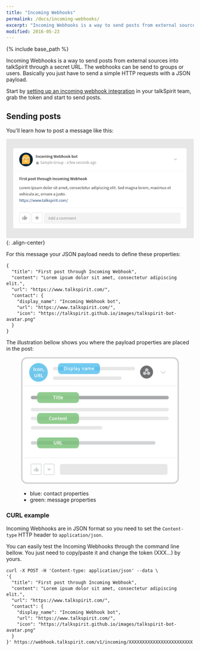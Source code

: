 ```yaml
---
title: "Incoming Webhooks"
permalink: /docs/incoming-webhooks/
excerpt: "Incoming Webhooks is a way to send posts from external sources into talkSpirit."
modified: 2016-05-23
---
```


{% include base_path %}

Incoming Webhooks is a way to send posts from external sources into talkSpirit 
through a secret URL. The webhooks can be send to groups or users. Basically you 
just have to send a simple HTTP requests with a JSON payload.

Start by [setting up an incoming webhook integration][create-incoming-webhook] 
in your talkSpirit team, grab the token and start to send posts.

## Sending posts

You'll learn how to post a message like this:

![](/images/docs/post-through-incoming-webhook3.png){: .align-center}

For this message your JSON payload needs to define these properties:

    {
      "title": "First post through Incoming Webhook",
      "content": "Lorem ipsum dolor sit amet, consectetur adipiscing elit.",
      "url": "https://www.talkspirit.com/",
      "contact": {
        "display_name": "Incoming Webhook bot",
        "url": "https://www.talkspirit.com/",
        "icon": "https://talkspirit.github.io/images/talkspirit-bot-avatar.png"
      }
    }

The illustration bellow shows you where the payload properties are placed in the post:

<figure>
  <img src="/images/docs/post-webhook.png" alt="">
  <figcaption>
    <ul>
      <li>blue: contact properties</li>
      <li>green: message properties</li>
    </ul>
  </figcaption>
</figure>

### CURL example

Incoming Webhooks are in JSON format so you need to set the `Content-type` HTTP 
header to `application/json`.

You can easily test the Incoming Webhooks through the command line bellow. You 
just need to copy/paste it and change the token (XXX...) by yours.

    curl -X POST -H 'Content-type: application/json' --data \
    '{
      "title": "First post through Incoming Webhook",
      "content": "Lorem ipsum dolor sit amet, consectetur adipiscing elit.",
      "url": "https://www.talkspirit.com/",
      "contact": {
        "display_name": "Incoming Webhook bot",
        "url": "https://www.talkspirit.com/",
        "icon": "https://talkspirit.github.io/images/talkspirit-bot-avatar.png"
      }
    }' https://webhook.talkspirit.com/v1/incoming/XXXXXXXXXXXXXXXXXXXXXXXX

[create-incoming-webhook]: /docs/create-incoming-webhook/
